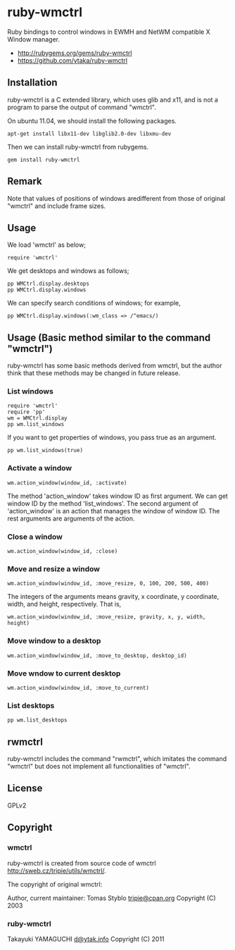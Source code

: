 # ruby-wmctrl

Ruby bindings to control windows in EWMH and NetWM compatible X Window manager.

- <http://rubygems.org/gems/ruby-wmctrl>
- <https://github.com/ytaka/ruby-wmctrl>

## Installation

ruby-wmctrl is a C extended library, which uses glib and x11,
and is not a program to parse the output of command "wmctrl".

On ubuntu 11.04, we should install the following packages.

    apt-get install libx11-dev libglib2.0-dev libxmu-dev

Then we can install ruby-wmctrl from rubygems.

    gem install ruby-wmctrl

## Remark

Note that values of positions of windows aredifferent from
those of original "wmctrl" and include frame sizes.

## Usage

We load 'wmctrl' as below;

    require 'wmctrl'

We get desktops and windows as follows;

    pp WMCtrl.display.desktops
    pp WMCtrl.display.windows

We can specify search conditions of windows; for example,

    pp WMCtrl.display.windows(:wm_class => /^emacs/)

## Usage (Basic method similar to the command "wmctrl")

ruby-wmctrl has some basic methods derived from wmctrl,
but the author think that these methods may be changed in future release.

### List windows

    require 'wmctrl'
    require 'pp'
    wm = WMCtrl.display
    pp wm.list_windows

If you want to get properties of windows, you pass true as an argument.

    pp wm.list_windows(true)

### Activate a window

    wm.action_window(window_id, :activate)

The method 'action\_window' takes window ID as first argument.
We can get window ID by the method 'list\_windows'.
The second argument of 'action\_window' is an action that
manages the window of window ID.
The rest arguments are arguments of the action.

### Close a window

    wm.action_window(window_id, :close)

### Move and resize a window

    wm.action_window(window_id, :move_resize, 0, 100, 200, 500, 400)

The integers of the arguments means gravity, x coordinate, y coordinate,
width, and height, respectively. That is,

    wm.action_window(window_id, :move_resize, gravity, x, y, width, height)

### Move window to a desktop

    wm.action_window(window_id, :move_to_desktop, desktop_id)

### Move wndow to current desktop

    wm.action_window(window_id, :move_to_current)

### List desktops

    pp wm.list_desktops

## rwmctrl

ruby-wmctrl includes the command "rwmctrl", which imitates the command "wmctrl"
but does not implement all functionalities of "wmctrl".

## License

GPLv2

## Copyright

### wmctrl

ruby-wmctrl is created from source code of wmctrl <http://sweb.cz/tripie/utils/wmctrl/>.

The copyright of original wmctrl:

Author, current maintainer: Tomas Styblo tripie@cpan.org
Copyright (C) 2003

### ruby-wmctrl

Takayuki YAMAGUCHI d@ytak.info Copyright (C) 2011
